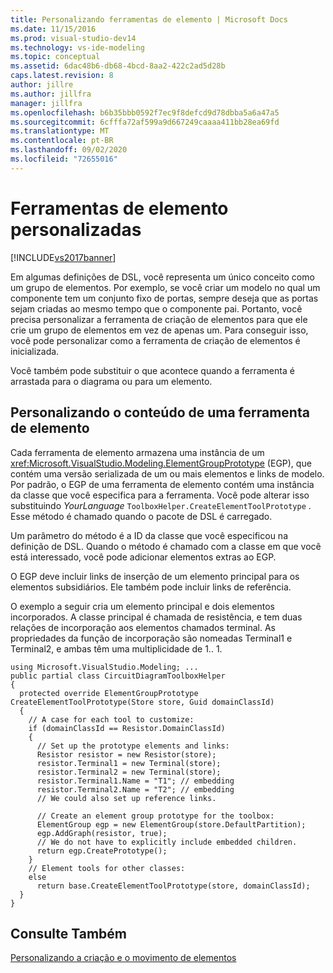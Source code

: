 ```yaml
---
title: Personalizando ferramentas de elemento | Microsoft Docs
ms.date: 11/15/2016
ms.prod: visual-studio-dev14
ms.technology: vs-ide-modeling
ms.topic: conceptual
ms.assetid: 6dac48b6-db68-4bcd-8aa2-422c2ad5d28b
caps.latest.revision: 8
author: jillre
ms.author: jillfra
manager: jillfra
ms.openlocfilehash: b6b35bbb0592f7ec9f8defcd9d78dbba5a6a47a5
ms.sourcegitcommit: 6cfffa72af599a9d667249caaaa411bb28ea69fd
ms.translationtype: MT
ms.contentlocale: pt-BR
ms.lasthandoff: 09/02/2020
ms.locfileid: "72655016"
---
```

# <a name="customizing-element-tools"></a>Ferramentas de elemento personalizadas
[!INCLUDE[vs2017banner](../includes/vs2017banner.md)]

Em algumas definições de DSL, você representa um único conceito como um grupo de elementos. Por exemplo, se você criar um modelo no qual um componente tem um conjunto fixo de portas, sempre deseja que as portas sejam criadas ao mesmo tempo que o componente pai. Portanto, você precisa personalizar a ferramenta de criação de elementos para que ele crie um grupo de elementos em vez de apenas um. Para conseguir isso, você pode personalizar como a ferramenta de criação de elementos é inicializada.

 Você também pode substituir o que acontece quando a ferramenta é arrastada para o diagrama ou para um elemento.

## <a name="customizing-the-content-of-an-element-tool"></a>Personalizando o conteúdo de uma ferramenta de elemento
 Cada ferramenta de elemento armazena uma instância de um <xref:Microsoft.VisualStudio.Modeling.ElementGroupPrototype> (EGP), que contém uma versão serializada de um ou mais elementos e links de modelo. Por padrão, o EGP de uma ferramenta de elemento contém uma instância da classe que você especifica para a ferramenta. Você pode alterar isso substituindo *YourLanguage* `ToolboxHelper.CreateElementToolPrototype` . Esse método é chamado quando o pacote de DSL é carregado.

 Um parâmetro do método é a ID da classe que você especificou na definição de DSL. Quando o método é chamado com a classe em que você está interessado, você pode adicionar elementos extras ao EGP.

 O EGP deve incluir links de inserção de um elemento principal para os elementos subsidiários. Ele também pode incluir links de referência.

 O exemplo a seguir cria um elemento principal e dois elementos incorporados. A classe principal é chamada de resistência, e tem duas relações de incorporação aos elementos chamados terminal. As propriedades da função de incorporação são nomeadas Terminal1 e Terminal2, e ambas têm uma multiplicidade de 1.. 1.

```
using Microsoft.VisualStudio.Modeling; ...
public partial class CircuitDiagramToolboxHelper
{
  protected override ElementGroupPrototype    CreateElementToolPrototype(Store store, Guid domainClassId)
  {
    // A case for each tool to customize:
    if (domainClassId == Resistor.DomainClassId)
    {
      // Set up the prototype elements and links:
      Resistor resistor = new Resistor(store);
      resistor.Terminal1 = new Terminal(store);
      resistor.Terminal2 = new Terminal(store);
      resistor.Terminal1.Name = "T1"; // embedding
      resistor.Terminal2.Name = "T2"; // embedding
      // We could also set up reference links.

      // Create an element group prototype for the toolbox:
      ElementGroup egp = new ElementGroup(store.DefaultPartition);
      egp.AddGraph(resistor, true);
      // We do not have to explicitly include embedded children.
      return egp.CreatePrototype();
    }
    // Element tools for other classes:
    else
      return base.CreateElementToolPrototype(store, domainClassId);
  }
}
```

## <a name="see-also"></a>Consulte Também
 [Personalizando a criação e o movimento de elementos](../modeling/customizing-element-creation-and-movement.md)

